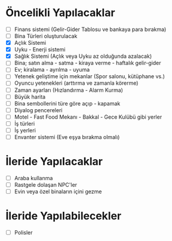 # Öncelikli Yapılacaklar

- [ ] Finans sistemi (Gelir-Gider Tablosu ve bankaya para bırakma)
- [ ] Bina Türleri oluşturulacak
- [x] Açlık Sistemi
- [x] Uyku - Enerji sistemi
- [x] Sağlık Sistemi (Açlık veya Uyku az olduğunda azalacak)
- [ ] Bina; satın alma - satma - kiraya verme - haftalık gelir-gider
- [ ] Ev; kiralama - ayrılma - uyuma
- [ ] Yetenek geliştime için mekanlar (Spor salonu, kütüphane vs.)
- [ ] Oyuncu yetenekleri (arttırma ve zamanla körerme)
- [ ] Zaman ayarları (Hızlandırma - Alarm Kurma)
- [ ] Büyük harita
- [ ] Bina sembollerini türe göre açıp - kapamak
- [ ] Diyalog pencereleri
- [ ] Motel - Fast Food Mekanı - Bakkal - Gece Kulübü gibi yerler
- [ ] İş türleri
- [ ] İş yerleri
- [ ] Envanter sistemi (Eve eşya bırakma olmalı)

# İleride Yapılacaklar

- [ ] Araba kullanma
- [ ] Rastgele dolaşan NPC'ler
- [ ] Evin veya özel binaların içini gezme

# İleride Yapılabilecekler

- [ ] Polisler
